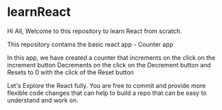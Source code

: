 # learnReact
Hi All, 
Welcome to this repository to learn React from scratch.

This repository contains the basic react app - Counter app 

In this app, we have created a counter that increments on the click on the increment button
Decrements on the click on the Decrement button
and Resets to 0 with the click of the Reset button



  Let's Explore the React fully. You are free to commit and provide more flexible code changes that can help to build a repo that can be easy to understand and work on.

